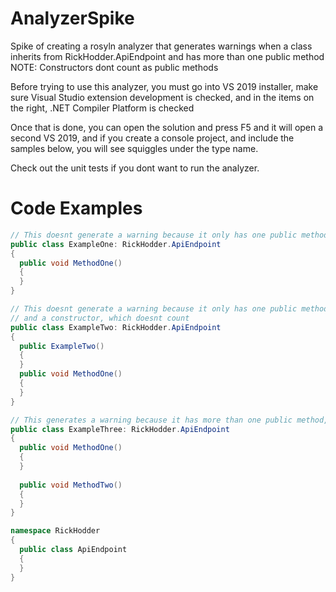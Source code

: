 # AnalyzerSpike

Spike of creating a rosyln analyzer that generates warnings when a class inherits from RickHodder.ApiEndpoint and has more than one public method
NOTE: Constructors dont count as public methods

Before trying to use this analyzer, you must go into VS 2019 installer, make sure Visual Studio extension development is checked, and in the items on the right, .NET Compiler Platform is checked

Once that is done, you can open the solution and press F5 and it will open a second VS 2019, and if you create a console project, and include the samples below, you will see squiggles under the type name.

Check out the unit tests if you dont want to run the analyzer. 

# Code Examples

```C#
// This doesnt generate a warning because it only has one public method
public class ExampleOne: RickHodder.ApiEndpoint
{
  public void MethodOne()
  {
  }
}

// This doesnt generate a warning because it only has one public method, 
// and a constructor, which doesnt count 
public class ExampleTwo: RickHodder.ApiEndpoint
{
  public ExampleTwo()
  {
  }
  public void MethodOne()
  {
  }
}

// This generates a warning because it has more than one public method, 
public class ExampleThree: RickHodder.ApiEndpoint
{
  public void MethodOne()
  {
  }
  
  public void MethodTwo()
  {
  }
}

namespace RickHodder
{
  public class ApiEndpoint
  {
  }
}
